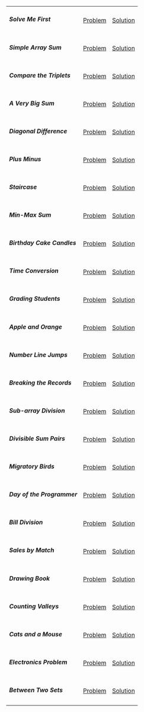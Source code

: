 <table>
	<tr>
		<td>
			<h5>Solve Me First</h5>
		</td>
		<td>
			<a href="https://www.hackerrank.com/challenges/solve-me-first/problem">Problem</a>
		</td>
		<td>
			<a href="https://github.com/recep-yildirim/HackerRank/blob/master/Problem%20Solving/Easy/SolveMeFirst.java">Solution</a>
		</td>
	</tr>
	<tr>
		<td>
			<h5>Simple Array Sum</h5>
		</td>
		<td>
			<a href="https://www.hackerrank.com/challenges/simple-array-sum/problem">Problem</a>
		</td>
		<td>
			<a href="https://github.com/recep-yildirim/HackerRank/blob/master/Problem%20Solving/Easy/SimpleArraySum.java">Solution</a>
		</td>
	</tr>
	<tr>
		<td>
			<h5>Compare the Triplets</h5>
		</td>
		<td>
			<a href="https://www.hackerrank.com/challenges/compare-the-triplets/problem">Problem</a>
		</td>
		<td>
			<a href="https://github.com/recep-yildirim/HackerRank/blob/master/Problem%20Solving/Easy/CompareTheTriplets.java">Solution</a>
		</td>
	</tr>
	<tr>
		<td>
			<h5>A Very Big Sum</h5>
		</td>
		<td>
			<a href="https://www.hackerrank.com/challenges/a-very-big-sum/problem">Problem</a>
		</td>
		<td>
			<a href="https://github.com/recep-yildirim/HackerRank/blob/master/Problem%20Solving/Easy/AVeryBigSum.java">Solution</a>
		</td>
	</tr>
	<tr>
		<td>
			<h5>Diagonal Difference</h5>
		</td>
		<td>
			<a href="https://www.hackerrank.com/challenges/diagonal-difference/problem">Problem</a>
		</td>
		<td>
			<a href="https://github.com/recep-yildirim/HackerRank/blob/master/Problem%20Solving/Easy/DiagonalDifference.java">Solution</a>
		</td>
	</tr>
	<tr>
		<td>
			<h5>Plus Minus</h5>
		</td>
		<td>
			<a href="https://www.hackerrank.com/challenges/plus-minus/problem">Problem</a>
		</td>
		<td>
			<a href="https://github.com/recep-yildirim/HackerRank/blob/master/Problem%20Solving/Easy/PlusMinus.java">Solution</a>
		</td>
	</tr>
	<tr>
		<td>
			<h5>Staircase</h5>
		</td>
		<td>
			<a href="https://www.hackerrank.com/challenges/staircase/problem">Problem</a>
		</td>
		<td>
			<a href="https://github.com/recep-yildirim/HackerRank/blob/master/Problem%20Solving/Easy/Staircase.java">Solution</a>
		</td>
	</tr>
	<tr>
		<td>
			<h5>Min-Max Sum</h5>
		</td>
		<td>
			<a href="https://www.hackerrank.com/challenges/mini-max-sum/problem">Problem</a>
		</td>
		<td>
			<a href="https://github.com/recep-yildirim/HackerRank/blob/master/Problem%20Solving/Easy/MinMaxSum.java">Solution</a>
		</td>
	</tr>
	<tr>
		<td>
			<h5>Birthday Cake Candles</h5>
		</td>
		<td>
			<a href="https://www.hackerrank.com/challenges/birthday-cake-candles/problem">Problem</a>
		</td>
		<td>
			<a href="https://github.com/recep-yildirim/HackerRank/blob/master/Problem%20Solving/Easy/BirthdayCakeCandles.java">Solution</a>
		</td>
	</tr>
	<tr>
		<td>
			<h5>Time Conversion</h5>
		</td>
		<td>
			<a href="https://www.hackerrank.com/challenges/time-conversion/problem">Problem</a>
		</td>
		<td>
			<a href="https://github.com/recep-yildirim/HackerRank/blob/master/Problem%20Solving/Easy/TimeConversion.java">Solution</a>
		</td>
	</tr>
	<tr>
		<td>
			<h5>Grading Students</h5>
		</td>
		<td>
			<a href="https://www.hackerrank.com/challenges/grading/problem">Problem</a>
		</td>
		<td>
			<a href="https://github.com/recep-yildirim/HackerRank/blob/master/Problem%20Solving/Easy/GradingStudents.java">Solution</a>
		</td>
	</tr>
	<tr>
		<td>
			<h5>Apple and Orange</h5>
		</td>
		<td>
			<a href="https://www.hackerrank.com/challenges/apple-and-orange/problem">Problem</a>
		</td>
		<td>
			<a href="https://github.com/recep-yildirim/HackerRank/blob/master/Problem%20Solving/Easy/AppleAndOrange.java">Solution</a>
		</td>
	</tr>
	<tr>
		<td>
			<h5>Number Line Jumps</h5>
		</td>
		<td>
			<a href="https://www.hackerrank.com/challenges/kangaroo/problem">Problem</a>
		</td>
		<td>
			<a href="https://github.com/recep-yildirim/HackerRank/blob/master/Problem%20Solving/Easy/NumberLineJumps.java">Solution</a>
		</td>
	</tr>
	<tr>
		<td>
			<h5>Breaking the Records</h5>
		</td>
		<td>
			<a href="https://www.hackerrank.com/challenges/breaking-best-and-worst-records/problem">Problem</a>
		</td>
		<td>
			<a href="https://github.com/recep-yildirim/HackerRank/blob/master/Problem%20Solving/Easy/BreakingTheRecords.java">Solution</a>
		</td>
	</tr>
	<tr>
		<td>
			<h5>Sub-array Division</h5>
		</td>
		<td>
			<a href="https://www.hackerrank.com/challenges/the-birthday-bar/problem">Problem</a>
		</td>
		<td>
			<a href="https://github.com/recep-yildirim/HackerRank/blob/master/Problem%20Solving/Easy/SubArrayDivision.java">Solution</a>
		</td>
	</tr>
	<tr>
		<td>
			<h5>Divisible Sum Pairs</h5>
		</td>
		<td>
			<a href="https://www.hackerrank.com/challenges/divisible-sum-pairs/problem">Problem</a>
		</td>
		<td>
			<a href="https://github.com/recep-yildirim/HackerRank/blob/master/Problem%20Solving/Easy/DivisibleSumPairs.java">Solution</a>
		</td>
	</tr>
	<tr>
		<td>
			<h5>Migratory Birds</h5>
		</td>
		<td>
			<a href="https://www.hackerrank.com/challenges/migratory-birds/problem">Problem</a>
		</td>
		<td>
			<a href="https://github.com/recep-yildirim/HackerRank/blob/master/Problem%20Solving/Easy/MigratoryBirds.java">Solution</a>
		</td>
	</tr>
	<tr>
		<td>
			<h5>Day of the Programmer</h5>
		</td>
		<td>
			<a href="https://www.hackerrank.com/challenges/day-of-the-programmer/problem">Problem</a>
		</td>
		<td>
			<a href="https://github.com/recep-yildirim/HackerRank/blob/master/Problem%20Solving/Easy/DayOfTheProgrammer.java">Solution</a>
		</td>
	</tr>
	<tr>
		<td>
			<h5>Bill Division</h5>
		</td>
		<td>
			<a href="https://www.hackerrank.com/challenges/bon-appetit/problem">Problem</a>
		</td>
		<td>
			<a href="https://github.com/recep-yildirim/HackerRank/blob/master/Problem%20Solving/Easy/BillDivision.java">Solution</a>
		</td>
	</tr>
	<tr>
		<td>
			<h5>Sales by Match</h5>
		</td>
		<td>
			<a href="https://www.hackerrank.com/challenges/sock-merchant/problem">Problem</a>
		</td>
		<td>
			<a href="https://github.com/recep-yildirim/HackerRank/blob/master/Problem%20Solving/Easy/SalesByMatch.java">Solution</a>
		</td>
	</tr>
	<tr>
		<td>
			<h5>Drawing Book</h5>
		</td>
		<td>
			<a href="https://www.hackerrank.com/challenges/drawing-book/problem">Problem</a>
		</td>
		<td>
			<a href="https://github.com/recep-yildirim/HackerRank/blob/master/Problem%20Solving/Easy/DrawingBook.java">Solution</a>
		</td>
	</tr>
	<tr>
		<td>
			<h5>Counting Valleys</h5>
		</td>
		<td>
			<a href="https://www.hackerrank.com/challenges/counting-valleys/problem">Problem</a>
		</td>
		<td>
			<a href="https://github.com/recep-yildirim/HackerRank/blob/master/Problem%20Solving/Easy/CountingValleys.java">Solution</a>
		</td>
	</tr>
	<tr>
		<td>
			<h5>Cats and a Mouse</h5>
		</td>
		<td>
			<a href="https://www.hackerrank.com/challenges/cats-and-a-mouse/problem">Problem</a>
		</td>
		<td>
			<a href="https://github.com/recep-yildirim/HackerRank/blob/master/Problem%20Solving/Easy/CatsAndMouse.java">Solution</a>
		</td>
	</tr>
	<tr>
		<td>
			<h5>Electronics Problem</h5>
		</td>
		<td>
			<a href="https://www.hackerrank.com/challenges/electronics-shop/problem">Problem</a>
		</td>
		<td>
			<a href="https://github.com/recep-yildirim/HackerRank/blob/master/Problem%20Solving/Easy/ElectronicsShop.java">Solution</a>
		</td>
	</tr>
	<tr>
		<td>
			<h5>Between Two Sets</h5>
		</td>
		<td>
			<a href="https://www.hackerrank.com/challenges/between-two-sets/problem">Problem</a>
		</td>
		<td>
			<a href="https://github.com/recep-yildirim/HackerRank/blob/master/Problem%20Solving/Easy/BetweenTwoSets.java">Solution</a>
		</td>
	</tr>
</table>


